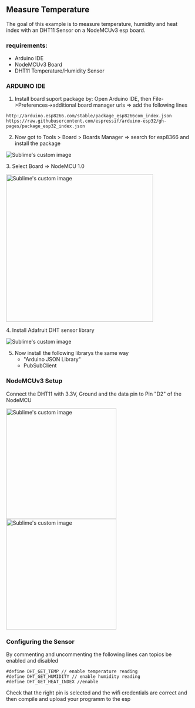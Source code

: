 ## Measure Temperature
The goal of this example is to measure temperature, humidity and heat index with an DHT11 Sensor on a NodeMCUv3 esp board.
### requirements:
* Arduino IDE
* NodeMCUv3 Board
* DHT11 Temperature/Humidity Sensor

### ARDUINO IDE
1. Install board suport package by:
  Open Arduino IDE, then File->Preferences->additional board manager urls => add the following lines
```
http://arduino.esp8266.com/stable/package_esp8266com_index.json
https://raw.githubusercontent.com/espressif/arduino-esp32/gh-pages/package_esp32_index.json
```
2. Now got to Tools > Board > Boards Manager => search for esp8366 and install the package
<p align="left">
  <img src="https://github.com/Shraft/iat_smart_home/assets/67481239/79312e1c-da02-47aa-99a1-8adc181180df" alt="Sublime's custom image"/>
</p>
3. Select Board => NodeMCU 1.0
<p align="left">
  <img src="https://github.com/Shraft/iat_smart_home/assets/67481239/2124f4e0-9951-40dc-8fb4-0dc995ef6b8c" alt="Sublime's custom image" width="400"/>
</p>
4. Install Adafruit DHT sensor library 
<p align="left">
  <img src="https://github.com/Shraft/iat_smart_home/assets/67481239/5c9f9dbb-167f-4d51-ae9c-1897ce60641b" alt="Sublime's custom image"/>
</p>

5. Now install the following librarys the same way
   - "Arduino JSON Library"
   - PubSubClient

### NodeMCUv3 Setup
Connect the DHT11 with 3.3V, Ground and the data pin to Pin "D2" of the NodeMCU
<p align="left">
  <img src="https://preview.redd.it/kiygdnluwar81.jpg?width=500&format=pjpg&auto=webp&s=eb7f327f0d370fbcb57835b16c270bb6a19411ef" alt="Sublime's custom image" width="300"/>
  <img src="https://github.com/Shraft/iat_smart_home/assets/67481239/fad544d6-1ef2-48bd-9fff-fdac136b8bf0" alt="Sublime's custom image" width="300"/>
</p>

### Configuring the Sensor
By commenting and uncommenting the following lines can topics be enabled and disabled
```
#define DHT_GET_TEMP // enable temperature reading
#define DHT_GET_HUMIDITY // enable humidity reading
#define DHT_GET_HEAT_INDEX //enable
```
Check that the right pin is selected and the wifi credentials are correct and then compile and upload your programm to the esp



